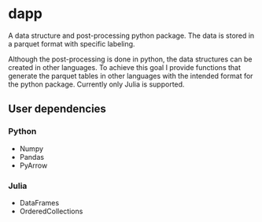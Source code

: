 # dapp

A data structure and post-processing python package.
The data is stored in a parquet format with specific labeling.

Although the post-processing is done in python, the data structures can be created in other languages.
To achieve this goal I provide functions that generate the parquet tables in other languages with the intended format for the python package.
Currently only Julia is supported.

## User dependencies

### Python

* Numpy
* Pandas
* PyArrow

### Julia

* DataFrames
* OrderedCollections
